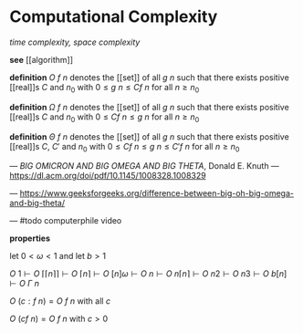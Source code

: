 # Computational Complexity

_time complexity, space complexity_

**see** [[algorithm]]

**definition** $O\ f\ n$ denotes the [[set]] of all $g\ n$ such that there exists positive [[real]]s $C$ and $n_0$ with $0 \le g\ n \le C f\ n$ for all $n \ge n_0$

**definition** $\Omega\ f\ n$ denotes the [[set]] of all $g\ n$ such that there exists positive [[real]]s $C$ and $n_0$ with $0 \le C f\ n \le g\ n$ for all $n \ge n_0$

**definition** $\Theta\ f\ n$ denotes the [[set]] of all $g\ n$ such that there exists positive [[real]]s $C$, $C'$ and $n_0$ with $0 \le Cf\ n \le g\ n \le C' f\ n$ for all $n \ge n_0$

&mdash; _BIG OMICRON AND BIG OMEGA AND BIG THETA_, Donald E. Knuth &mdash; <https://dl.acm.org/doi/pdf/10.1145/1008328.1008329>

&mdash; <https://www.geeksforgeeks.org/difference-between-big-oh-big-omega-and-big-theta/>

&mdash; #todo computerphile video

**properties**

let $0 < \omega < 1$ and let $b > 1$

$O\ 1 \vdash O\ \lceil \lceil n \rceil \rceil \vdash O\ \lceil n \rceil \vdash O\ [n]\omega \vdash O\ n \vdash O\ n \lceil n \rceil \vdash O\ n2 \vdash O\ n3 \vdash O\ b[n] \vdash O\ \Gamma\ n$

$O\ (c : f\ n) = O\ f\ n$ with all $c$

$O\ (cf\ n) = O\ f\ n$ with $c > 0$
